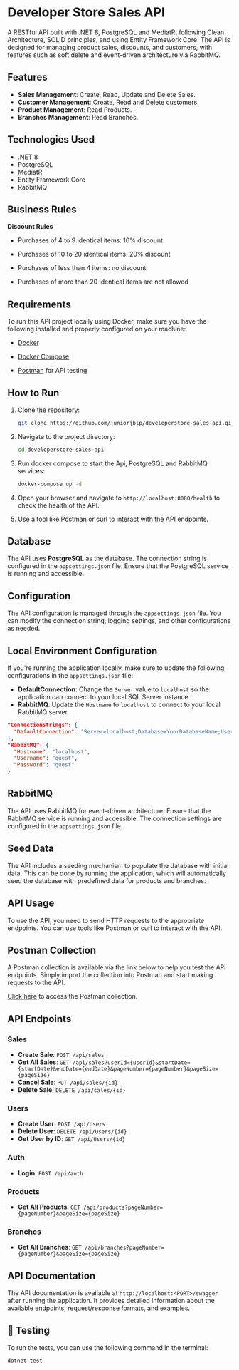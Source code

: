 # Developer Store Sales API
A RESTful API built with .NET 8, PostgreSQL and MediatR, following Clean Architecture, SOLID principles, and using Entity Framework Core. The API is designed for managing product sales, discounts, and customers, with features such as soft delete and event-driven architecture via RabbitMQ.

## Features
- **Sales Management**: Create, Read, Update and Delete Sales.
- **Customer Management**: Create, Read and Delete customers.
- **Product Management**: Read Products.
- **Branches Management**: Read Branches.

## Technologies Used
- .NET 8
- PostgreSQL
- MediatR
- Entity Framework Core
- RabbitMQ

## Business Rules
**Discount Rules**
- Purchases of 4 to 9 identical items: 10% discount

- Purchases of 10 to 20 identical items: 20% discount

- Purchases of less than 4 items: no discount

- Purchases of more than 20 identical items are not allowed

## Requirements
To run this API project locally using Docker, make sure you have the following installed and properly configured on your machine:

- [Docker](https://www.docker.com/get-started)

- [Docker Compose](https://docs.docker.com/compose/install/)

- [Postman](https://www.postman.com/downloads/) for API testing

## How to Run
1. Clone the repository:
   ```bash
   git clone https://github.com/juniorjblp/developerstore-sales-api.git
   ```
2. Navigate to the project directory:
   ```bash
   cd developerstore-sales-api
   ```
3. Run docker compose to start the Api, PostgreSQL and RabbitMQ services:
   ```bash
   docker-compose up -d
   ```
4. Open your browser and navigate to `http://localhost:8080/health` to check the health of the API.
   
5. Use a tool like Postman or curl to interact with the API endpoints.

## Database
The API uses **PostgreSQL** as the database. The connection string is configured in the `appsettings.json` file. Ensure that the PostgreSQL service is running and accessible.

## Configuration
The API configuration is managed through the `appsettings.json` file. You can modify the connection string, logging settings, and other configurations as needed.

## Local Environment Configuration

If you're running the application locally, make sure to update the following configurations in the `appsettings.json` file:

- **DefaultConnection**: Change the `Server` value to `localhost` so the application can connect to your local SQL Server instance.
- **RabbitMQ**: Update the `Hostname` to `localhost` to connect to your local RabbitMQ server.

```json
"ConnectionStrings": {
  "DefaultConnection": "Server=localhost;Database=YourDatabaseName;User Id=...;Password=...;"
},
"RabbitMQ": {
  "Hostname": "localhost",
  "Username": "guest",
  "Password": "guest"
}
```


## RabbitMQ
The API uses RabbitMQ for event-driven architecture. Ensure that the RabbitMQ service is running and accessible. The connection settings are configured in the `appsettings.json` file.

## Seed Data
The API includes a seeding mechanism to populate the database with initial data. This can be done by running the application, which will automatically seed the database with predefined data for products and branches.

## API Usage
To use the API, you need to send HTTP requests to the appropriate endpoints. You can use tools like Postman or curl to interact with the API.

## Postman Collection
A Postman collection is available via the link below to help you test the API endpoints. Simply import the collection into Postman and start making requests to the API.

[Click here](https://www.postman.com/docking-module-observer-61100346/workspace/public/collection/19375131-3cfc10c0-1074-4972-8926-b128cc6483c5?action=share&creator=19375131) to access the Postman collection.


## API Endpoints
### Sales
- **Create Sale**: `POST /api/sales`
- **Get All Sales**: `GET /api/sales?userId={userId}&startDate={startDate}&endDate={endDate}&pageNumber={pageNumber}&pageSize={pageSize}`
- **Cancel Sale**: `PUT /api/sales/{id}`
- **Delete Sale**: `DELETE /api/sales/{id}`

### Users
- **Create User**: `POST /api/Users`
- **Delete User**: `DELETE /api/Users/{id}`
- **Get User by ID**: `GET /api/Users/{id}`

### Auth
- **Login**: `POST /api/auth`

### Products
- **Get All Products**: `GET /api/products?pageNumber={pageNumber}&pageSize={pageSize}`

### Branches
- **Get All Branches**: `GET /api/branches?pageNumber={pageNumber}&pageSize={pageSize}`

## API Documentation
The API documentation is available at `http://localhost:<PORT>/swagger` after running the application. It provides detailed information about the available endpoints, request/response formats, and examples.

## 🧪 Testing
To run the tests, you can use the following command in the terminal:
```bash
dotnet test
```

